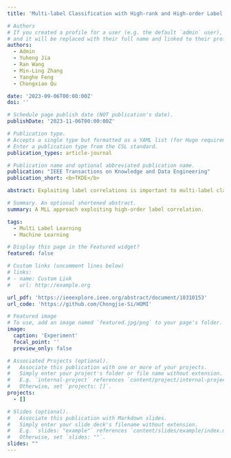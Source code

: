 ```yaml
---
title: 'Multi-label Classification with High-rank and High-order Label Correlations'

# Authors
# If you created a profile for a user (e.g. the default `admin` user), write the username (folder name) here
# and it will be replaced with their full name and linked to their profile.
authors:
  - Admin
  - Yuheng Jia
  - Ran Wang
  - Min-Ling Zhang
  - Yanghe Feng
  - Chongxiao Qu

date: '2023-09-06T00:00:00Z'
doi: ''

# Schedule page publish date (NOT publication's date).
publishDate: '2023-11-06T00:00:00Z'

# Publication type.
# Accepts a single type but formatted as a YAML list (for Hugo requirements).
# Enter a publication type from the CSL standard.
publication_types: article-journal

# Publication name and optional abbreviated publication name.
publication: "IEEE Transactions on Knowledge and Data Engineering"
publication_short: <b>TKDE</b>

abstract: Exploiting label correlations is important to multi-label classification. Previous methods capture the high-order label correlations mainly by transforming the label matrix to a latent label space with low-rank matrix factorization. However, the label matrix is generally a full-rank or approximate full-rank matrix, making the low-rank factorization inappropriate. Besides, in the latent space, the label correlations will become implicit. To this end, we propose a simple yet effective method to depict the high-order label correlations explicitly, and at the same time maintain the high-rank of the label matrix. Moreover, we estimate the label correlations and infer model parameters simultaneously via the local geometric structure of the input to achieve mutual enhancement. Comparative studies over twelve benchmark data sets validate the effectiveness of the proposed algorithm in multi-label classification. The exploited high-order label correlations are consistent with common sense empirically.

# Summary. An optional shortened abstract.
summary: A MLL approach exploiting high-order label correlation.

tags:
  - Multi Label Learning
  - Machine Learning

# Display this page in the Featured widget?
featured: false

# Custom links (uncomment lines below)
# links:
# - name: Custom Link
#   url: http://example.org

url_pdf: 'https://ieeexplore.ieee.org/abstract/document/10310153'
url_code: 'https://github.com/Chongjie-Si/HOMI'

# Featured image
# To use, add an image named `featured.jpg/png` to your page's folder.
image:
  caption: 'Experiment'
  focal_point: ''
  preview_only: false

# Associated Projects (optional).
#   Associate this publication with one or more of your projects.
#   Simply enter your project's folder or file name without extension.
#   E.g. `internal-project` references `content/project/internal-project/index.md`.
#   Otherwise, set `projects: []`.
projects:
  - []

# Slides (optional).
#   Associate this publication with Markdown slides.
#   Simply enter your slide deck's filename without extension.
#   E.g. `slides: "example"` references `content/slides/example/index.md`.
#   Otherwise, set `slides: ""`.
slides: ""
---
```


